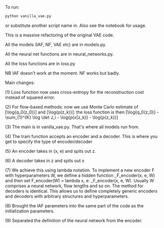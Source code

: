 To run:
```bash
python vanilla_vae.py
```
or substitute another script name in. Also see the notebook for usage.

This is a massive refactoring of the original VAE code.

All the models (IAF, NF, VAE etc) are in models.py. 

All the neural net functions are in neural_networks.py.

All the loss functions are in loss.py

NB IAF doesn't work at the moment. NF works but badly.

Main changes:

(1) Loss function now uses cross-entropy for the reconstruction cost instead of squared error.

(2) For flow-based methods: now we use Monte Carlo estimate of \[\log{q_0(z_0)}\] and \[\log{p(z_k)}\]: the loss function is then \[\log{q_0(z_0)} - \sum_{1}^{K} \log \det J_i - \log{p(x|z_k)} - \log{p(z_k)}\]

(3) The main is in vanilla_vae.py. That's where all models run from.

(4) The train function accepts an encoder and a decoder. This is where you get to specify the type of encoder/decoder

(5) An encoder takes in (x, e) and spits out z. 

(6) A decoder takes in z and spits out x

(7) We achieve this using lambda notation. To implement a new encoder F with hyperparameters W, we define a hidden function _F_encoder(x, e, W) and then set F_encoder(W) = lambda x, e: _F_encoder(x, e, W). Usually W comprises a neural network, flow lengths and so on. The method for decoders is identical. This allows us to define completely generic encoders and decoders with arbitrary structures and hyperparameters.

(8) Brought the IAF parameters into the same part of the code as the initialization parameters.

(9) Separated the definition of the neural network from the encoder.


